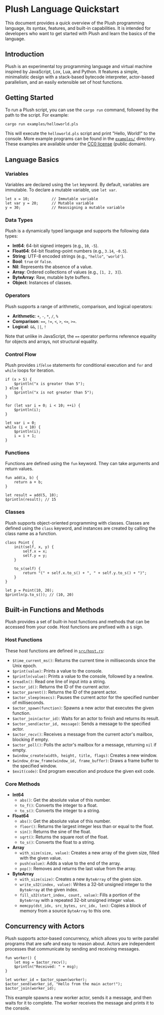 # Plush Language Quickstart

This document provides a quick overview of the Plush programming language, its syntax, features, and built-in capabilities. It is intended for developers who want to get started with Plush and learn the basics of the language.

## Introduction

Plush is an experimental toy programming language and virtual machine inspired by JavaScript, Lox, Lua, and Python. It features a simple, minimalistic design with a stack-based bytecode interpreter, actor-based parallelism, and an easily extensible set of host functions.

## Getting Started

To run a Plush script, you can use the `cargo run` command, followed by the path to the script. For example:

```sh
cargo run examples/helloworld.pls
```

This will execute the `helloworld.pls` script and print "Hello, World!" to the console. More example programs
can be found in the [`examples/`](/examples) directory. These examples are available under the
[CC0 license](https://creativecommons.org/public-domain/cc0/) (public domain).

## Language Basics

### Variables

Variables are declared using the `let` keyword. By default, variables are immutable. To declare a mutable variable, use `let var`.

```plush
let x = 10;          // Immutable variable
let var y = 20;      // Mutable variable
y = 30;              // Reassigning a mutable variable
```

### Data Types

Plush is a dynamically typed language and supports the following data types:

-   **Int64**: 64-bit signed integers (e.g., `10`, `-5`).
-   **Float64**: 64-bit floating-point numbers (e.g., `3.14`, `-0.5`).
-   **String**: UTF-8 encoded strings (e.g., `"hello"`, `'world'`).
-   **Bool**: `true` or `false`.
-   **Nil**: Represents the absence of a value.
-   **Array**: Ordered collections of values (e.g., `[1, 2, 3]`).
-   **ByteArray**: Raw, mutable byte buffers.
-   **Object**: Instances of classes.

### Operators

Plush supports a range of arithmetic, comparison, and logical operators:

-   **Arithmetic**: `+`, `-`, `*`, `/`, `%`
-   **Comparison**: `==`, `!=`, `<`, `>`, `<=`, `>=`.
-   **Logical**: `&&`, `||`, `!`

Note that unlike in JavaScript, the `==` operator performs reference equality for objects and arrays, not structural equality.

### Control Flow

Plush provides `if`/`else` statements for conditional execution and `for` and `while` loops for iteration.

```plush
if (x > 5) {
    $println("x is greater than 5");
} else {
    $println("x is not greater than 5");
}

for (let var i = 0; i < 10; ++i) {
    $println(i);
}

let var i = 0;
while (i < 10) {
    $println(i);
    i = i + 1;
}
```

### Functions

Functions are defined using the `fun` keyword. They can take arguments and return values.

```plush
fun add(a, b) {
    return a + b;
}

let result = add(5, 10);
$println(result); // 15
```

### Classes

Plush supports object-oriented programming with classes. Classes are defined using the `class` keyword, and instances are created by calling the class name as a function.

```plush
class Point {
    init(self, x, y) {
        self.x = x;
        self.y = y;
    }

    to_s(self) {
        return "(" + self.x.to_s() + ", " + self.y.to_s() + ")";
    }
}

let p = Point(10, 20);
$println(p.to_s()); // (10, 20)
```

## Built-in Functions and Methods

Plush provides a set of built-in host functions and methods that can be accessed from your code. Host functions are prefixed with a `$` sign.

### Host Functions

These host functions are defined in [`src/host.rs`](/src/host.rs):

-   `$time_current_ms()`: Returns the current time in milliseconds since the Unix epoch.
-   `$print(value)`: Prints a value to the console.
-   `$println(value)`: Prints a value to the console, followed by a newline.
-   `$readln()`: Read one line of input into a string.
-   `$actor_id()`: Returns the ID of the current actor.
-   `$actor_parent()`: Returns the ID of the parent actor.
-   `$actor_sleep(msecs)`: Pauses the current actor for the specified number of milliseconds.
-   `$actor_spawn(function)`: Spawns a new actor that executes the given function.
-   `$actor_join(actor_id)`: Waits for an actor to finish and returns its result.
-   `$actor_send(actor_id, message)`: Sends a message to the specified actor.
-   `$actor_recv()`: Receives a message from the current actor's mailbox, blocking if empty.
-   `$actor_poll()`: Polls the actor's mailbox for a message, returning `nil` if empty.
-   `$window_create(width, height, title, flags)`: Creates a new window.
-   `$window_draw_frame(window_id, frame_buffer)`: Draws a frame buffer to the specified window.
-   `$exit(code)`: End program execution and produce the given exit code.

### Core Methods

-   **Int64**
    -   `abs()`: Get the absolute value of this number.
    -   `to_f()`: Converts the integer to a float.
    -   `to_s()`: Converts the integer to a string.
-   **Float64**
    -   `abs()`: Get the absolute value of this number.
    -   `floor()`: Returns the largest integer less than or equal to the float.
    -   `sin()`: Returns the sine of the float.
    -   `sqrt()`: Returns the square root of the float.
    -   `to_s()`: Converts the float to a string.
-   **Array**
    -   `with_size(size, value)`: Creates a new array of the given size, filled with the given value.
    -   `push(value)`: Adds a value to the end of the array.
    -   `pop()`: Removes and returns the last value from the array.
-   **ByteArray**
    -   `with_size(size)`: Creates a new `ByteArray` of the given size.
    -   `write_u32(index, value)`: Writes a 32-bit unsigned integer to the `ByteArray` at the given index.
    -   `fill_u32(start_index, count, value)`: Fills a portion of the `ByteArray` with a repeated 32-bit unsigned integer value.
    -   `memcpy(dst_idx, src_bytes, src_idx, len)`: Copies a block of memory from a source `ByteArray` to this one.

## Concurrency with Actors

Plush supports actor-based concurrency, which allows you to write parallel programs that are safe and easy to reason about. Actors are independent processes that communicate by sending and receiving messages.

```plush
fun worker() {
    let msg = $actor_recv();
    $println("Received: " + msg);
}

let worker_id = $actor_spawn(worker);
$actor_send(worker_id, "Hello from the main actor!");
$actor_join(worker_id);
```

This example spawns a new worker actor, sends it a message, and then waits for it to complete. The worker receives the message and prints it to the console.
